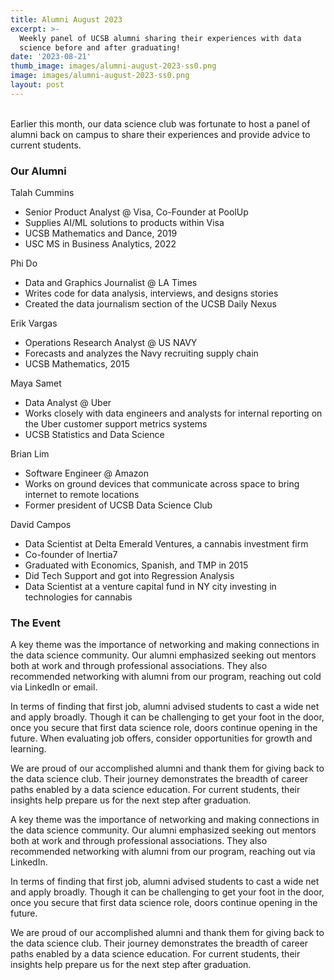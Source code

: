```yaml
---
title: Alumni August 2023
excerpt: >-
  Weekly panel of UCSB alumni sharing their experiences with data
  science before and after graduating!
date: '2023-08-21'
thumb_image: images/alumni-august-2023-ss0.png
image: images/alumni-august-2023-ss0.png
layout: post
---
```

<br/>
Earlier this month, our data science club was fortunate to host a panel of alumni back on campus to share their experiences and provide advice to current students.

### Our Alumni

Talah Cummins
  - Senior Product Analyst @ Visa, Co-Founder at PoolUp
  - Supplies AI/ML solutions to products within Visa
  - UCSB Mathematics and Dance, 2019
  - USC MS in Business Analytics, 2022

Phi Do
  - Data and Graphics Journalist @ LA Times
  - Writes code for data analysis, interviews, and designs stories
  - Created the data journalism section of the UCSB Daily Nexus

Erik Vargas
  - Operations Research Analyst @ US NAVY
  - Forecasts and analyzes the Navy recruiting supply chain
  - UCSB Mathematics, 2015

Maya Samet
  - Data Analyst @ Uber
  - Works closely with data engineers and analysts for internal reporting on
    the Uber customer support metrics systems
  - UCSB Statistics and Data Science

Brian Lim
  - Software Engineer @ Amazon
  - Works on ground devices that communicate across space to bring internet
    to remote locations
  - Former president of UCSB Data Science Club

David Campos
  - Data Scientist at Delta Emerald Ventures, a cannabis investment firm
  - Co-founder of Inertia7
  - Graduated with Economics, Spanish, and TMP in 2015
  - Did Tech Support and got into Regression Analysis
  - Data Scientist at a venture capital fund in NY city investing in technologies
  for cannabis

### The Event
A key theme was the importance of networking and making connections in the data science community. Our alumni emphasized seeking out mentors both at work and through professional associations. They also recommended networking with alumni from our program, reaching out cold via LinkedIn or email.

In terms of finding that first job, alumni advised students to cast a wide net and apply broadly. Though it can be challenging to get your foot in the door, once you secure that first data science role, doors continue opening in the future. When evaluating job offers, consider opportunities for growth and learning.

We are proud of our accomplished alumni and thank them for giving back to the data science club. Their journey demonstrates the breadth of career paths enabled by a data science education. For current students, their insights help prepare us for the next step after graduation.

A key theme was the importance of networking and making connections in the data science community. Our alumni emphasized seeking out mentors both at work and through professional associations. They also recommended networking with alumni from our program, reaching out via LinkedIn.

In terms of finding that first job, alumni advised students to cast a wide net and apply broadly. Though it can be challenging to get your foot in the door, once you secure that first data science role, doors continue opening in the future.

We are proud of our accomplished alumni and thank them for giving back to the data science club. Their journey demonstrates the breadth of career paths enabled by a data science education. For current students, their insights help prepare us for the next step after graduation.
